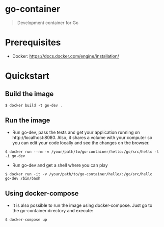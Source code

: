 # go-container

> Development container for Go

# Prerequisites

* Docker: https://docs.docker.com/engine/installation/

# Quickstart

## Build the image

```
$ docker build -t go-dev .
```

## Run the image

* Run go-dev, pass the tests and get your application running on http://localhost:8080. Also, it shares a volume with your computer so you can edit your code locally and see the changes on the browser.

```
$ docker run --rm -v /your/path/to/go-container/hello:/go/src/hello -t -i go-dev
```

* Run go-dev and get a shell where you can play

```
$ docker run -it -v /your/path/to/go-container/hello/:/go/src/hello go-dev /bin/bash 
```

## Using docker-compose

* It is also possible to run the image using docker-compose. Just go to the go-container directory and execute:

```
$ docker-compose up
```